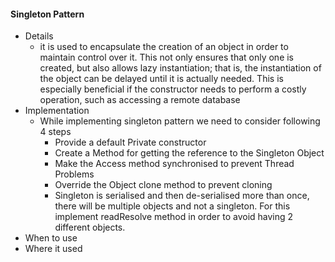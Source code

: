 #### Singleton Pattern

  -  Details
      - it is used to encapsulate the creation of an object in order to maintain control over it. This not
      only ensures that only one is created, but also allows lazy instantiation; that is, the instantiation of the object
      can be delayed until it is actually needed. This is especially beneficial if the constructor needs to perform a
      costly operation, such as accessing a remote database
  - Implementation
      - While implementing singleton pattern we need to consider following 4 steps
          - Provide a default Private constructor
          - Create a Method for getting the reference to the Singleton Object
          - Make the Access method synchronised to prevent Thread Problems
          - Override the Object clone method to prevent cloning
          - Singleton is serialised and then de-serialised more than once, there will be multiple objects and not a singleton. For this implement readResolve method in order to avoid having 2 different objects.
  - When to use
  - Where it used